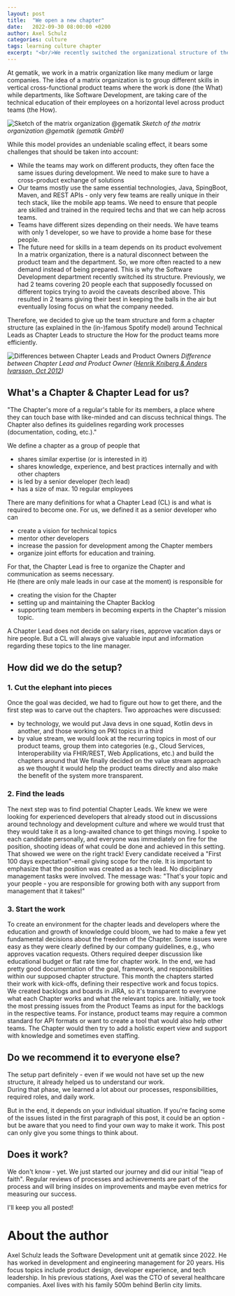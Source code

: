 ```yaml
---
layout: post
title:  "We open a new chapter"
date:   2022-09-30 08:00:00 +0200
author: Axel Schulz
categories: culture
tags: learning culture chapter 
excerpt: "<br/>We recently switched the organizational structure of the software development department from a line reporting focus to a learning focus. This is how we did it and what we learned.<br/><br/>"
---
```


At gematik, we work in a matrix organization like many medium or large companies. The idea of a matrix organization is to group different skills in vertical cross-functional product teams where the work is done (the What) while departments, like Software Development, are taking care of the technical education of their employees on a horizontal level across product teams (the How). 

![Sketch of the matrix organization @gematik]({{site.baseurl}}/assets/img/220930-chapter/matrix_gematik.png)
*Sketch of the matrix organization @gematik (gematik GmbH)*

While this model provides an undeniable scaling effect, it bears some challenges that should be taken into account:
- While the teams may work on different products, they often face the same issues during development. We need to make sure to have a cross-product exchange of solutions
- Our teams mostly use the same essential technologies, Java, SpingBoot, Maven, and REST APIs - only very few teams are really unique in their tech stack, like the mobile app teams. We need to ensure that people are skilled and trained in the required techs and that we can help across teams.
- Teams have different sizes depending on their needs. We have teams with only 1 developer, so we have to provide a home base for these people.
- The future need for skills in a team depends on its product evolvement In a matrix organization, there is a natural disconnect between the product team and the department. So, we more often reacted to a new demand instead of being prepared.
This is why the Software Development department recently switched its structure.
Previously, we had 2 teams covering 20 people each that supposedly focussed on different topics trying to avoid the caveats described above.
This resulted in 2 teams giving their best in keeping the balls in the air but eventually losing focus on what the company needed.

Therefore, we decided to give up the team structure and form a chapter structure (as explained in the (in-)famous Spotify model) around Technical Leads as Chapter Leads to structure the How for the product teams more efficiently.

![Differences between Chapter Leads and Product Owners]({{site.baseurl}}/assets/img/220930-chapter/how_what.png)
*Difference between Chapter Lead and Product Owner ([Henrik Kniberg & Anders Ivarsson, Oct 2012](https://blog.crisp.se/wp-content/uploads/2012/11/SpotifyScaling.pdf))*

## What's a Chapter & Chapter Lead for us?
"The Chapter's more of a regular's table for its members, a place where they can touch base with like-minded and can discuss technical things. The Chapter also defines its guidelines regarding work processes (documentation, coding, etc.)."

We define a chapter as a group of people that
- shares similar expertise (or is interested in it)
- shares knowledge, experience, and best practices internally and with other chapters
- is led by a senior developer (tech lead)
- has a size of max. 10 regular employees

There are many definitions for what a Chapter Lead (CL) is and what is required to become one. For us, we defined it as a senior developer who can 
- create a vision for technical topics
- mentor other developers
- increase the passion for development among the Chapter members
- organize joint efforts for education and training. 

For that, the Chapter Lead is free to organize the Chapter and communication as seems necessary.<br/>
 He (there are only male leads in our case at the moment) is responsible for 
 - creating the vision for the Chapter
 - setting up and maintaining  the Chapter Backlog
 - supporting team members in becoming experts in the Chapter's mission topic.

A Chapter Lead does not decide on salary rises, approve vacation days or hire people. But a CL will always give valuable input and information regarding these topics to the line manager.

## How did we do the setup?

### 1. Cut the elephant into pieces
Once the goal was decided, we had to figure out how to get there, and the first step was to carve out the chapters.
Two approaches were discussed:
- by technology, we would put Java devs in one squad, Kotlin devs in another, and those working on PKI topics in a third
- by value stream, we would look at the recurring topics in most of our product teams, group them into categories (e.g., Cloud Services, Interoperability via FHIR/REST, Web Applications, etc.) and build the chapters around that
We finally decided on the value stream approach as we thought it would help the product teams directly and also make the benefit of the system more transparent.

### 2. Find the leads
The next step was to find potential Chapter Leads. We knew we were looking for experienced developers that already stood out in discussions around technology and development culture and where we would trust that they would take it as a long-awaited chance to get things moving.
I spoke to each candidate personally, and everyone was immediately on fire for the position, shooting ideas of what could be done and achieved in this setting.
That showed we were on the right track! 
Every candidate received a "First 100 days expectation"-email giving scope for the role. It is important to emphasize that the position was created as a tech lead. No disciplinary management tasks were involved. The message was: "That's your topic and your people - you are responsible for growing both with any support from management that it takes!"

### 3. Start the work
To create an environment for the chapter leads and developers where the education and growth of knowledge could bloom, we had to make a few yet fundamental decisions about the freedom of the Chapter. Some issues were easy as they were clearly defined by our company guidelines, e.g., who approves vacation requests. Others required deeper discussion like educational budget or flat rate time for chapter work.
In the end, we had pretty good documentation of the goal, framework, and responsibilities within our supposed chapter structure. 
This month the chapters started their work with kick-offs, defining their respective work and focus topics. We created backlogs and boards in JIRA, so it's transparent to everyone what each Chapter works and what the relevant topics are. Initially, we took the most pressing issues from the Product Teams as input for the backlogs in the respective teams. For instance, product teams may require a common standard for API formats or want to create a tool that would also help other teams. The Chapter would then try to add a holistic expert view and support with knowledge and sometimes even staffing.

## Do we recommend it to everyone else?

The setup part definitely - even if we would not have set up the new structure, it already helped us to understand our work.<br/>
During that phase, we learned a lot about our processes, responsibilities, required roles, and daily work.  

But in the end, it depends on your individual situation. If you're facing some of the issues listed in the first paragraph of this post, it could be an option - but be aware that you need to find your own way to make it work. This post can only give you some things to think about.

## Does it work?

We don't know - yet. We just started our journey and did our initial "leap of faith". Regular reviews of processes and achievements are part of the process and will bring insides on improvements and maybe even metrics for measuring our success. 

I'll keep you all posted!

# About the author
Axel Schulz leads the Software Development unit at gematik since 2022. He has worked in development and engineering management for 20 years. His focus topics include product design, developer experience, and tech leadership. In his previous stations, Axel was the CTO of several healthcare companies. Axel lives with his family 500m behind Berlin city limits.
